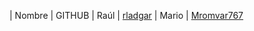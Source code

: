 | Nombre | GITHUB
| Raúl   | [rladgar](https://github.com/rladgar)
| Mario   | [Mromvar767](https://github.com/Mromvar767)
